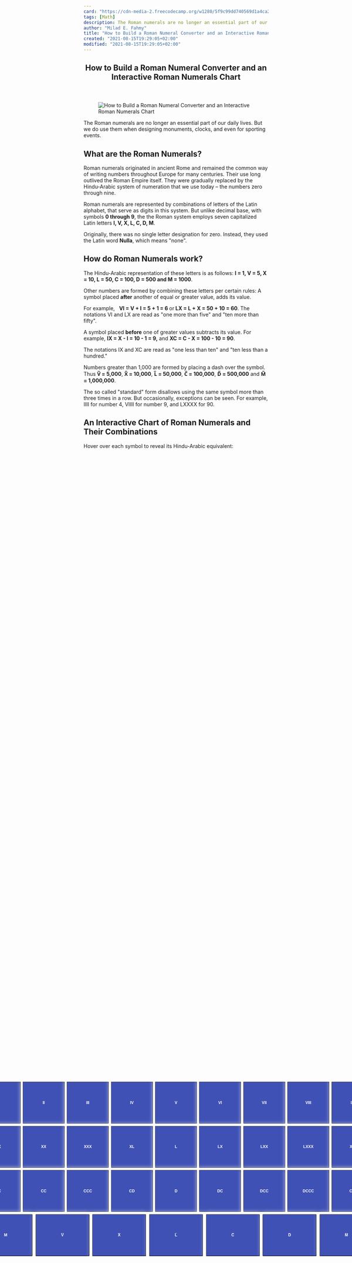 ```yaml
---
card: "https://cdn-media-2.freecodecamp.org/w1280/5f9c99dd740569d1a4ca2223.jpg"
tags: [Math]
description: The Roman numerals are no longer an essential part of our dai
author: "Milad E. Fahmy"
title: "How to Build a Roman Numeral Converter and an Interactive Roman Numerals Chart"
created: "2021-08-15T19:29:05+02:00"
modified: "2021-08-15T19:29:05+02:00"
---
```

<div class="site-wrapper">
<main id="site-main" class="site-main outer">
<div class="inner">
<article class="post-full post tag-math tag-javascript ">
<header class="post-full-header">
<h1 class="post-full-title">How to Build a Roman Numeral Converter and an Interactive Roman Numerals Chart</h1>
</header>
<figure class="post-full-image">
<picture>
<source media="(max-width: 700px)" sizes="1px" srcset="data:image/gif;base64,R0lGODlhAQABAIAAAAAAAP///yH5BAEAAAAALAAAAAABAAEAAAIBRAA7 1w">
<source media="(min-width: 701px)" sizes="(max-width: 800px) 400px,
(max-width: 1170px) 700px,
1400px" srcset="https://cdn-media-2.freecodecamp.org/w1280/5f9c99dd740569d1a4ca2223.jpg 300w,
https://cdn-media-2.freecodecamp.org/w1280/5f9c99dd740569d1a4ca2223.jpg 600w,
https://cdn-media-2.freecodecamp.org/w1280/5f9c99dd740569d1a4ca2223.jpg 1000w,
https://cdn-media-2.freecodecamp.org/w1280/5f9c99dd740569d1a4ca2223.jpg 2000w">
<img onerror="this.style.display='none'" src="https://cdn-media-2.freecodecamp.org/w1280/5f9c99dd740569d1a4ca2223.jpg" alt="How to Build a Roman Numeral Converter and an Interactive Roman Numerals Chart">
</picture>
</figure>
<section class="post-full-content">
<div class="post-content">
<p>The Roman numerals are no longer an essential part of our daily lives. But we do use them when designing monuments, clocks, and even for sporting events.</p>
<h2 id="what-are-the-roman-numerals">What are the Roman Numerals?</h2>
<p>Roman numerals originated in ancient Rome and remained the common way of writing numbers throughout Europe for many centuries. Their use long outlived the Roman Empire itself. They were gradually replaced by the Hindu-Arabic system of numeration that we use today – the numbers zero through nine.</p>
<p>Roman numerals are represented by combinations of letters of the Latin alphabet, that serve as digits in this system. But unlike decimal base, with symbols <strong>0 through 9</strong>, the the Roman system employs seven capitalized Latin letters <strong>I, V, X, L, C, D, M</strong>.</p>
<p>Originally, there was no single letter designation for zero. Instead, they used the Latin word <strong>Nulla</strong>, which means "none". </p>
<h2 id="how-do-roman-numerals-work">How do Roman Numerals work?</h2>
<p>The Hindu-Arabic representation of these letters is as follows: <strong>I = 1, V = 5, X = 10, L = 50, C = 100, D = 500 and M = 1000</strong>.</p>
<p>Other numbers are formed by combining these letters per certain rules: A symbol placed <strong>after</strong> another of equal or greater value, adds its value. </p>
<p>For example, &nbsp; <strong>VI = V + I = 5 + 1 = 6 </strong>or<strong> LX = L + X = 50 + 10 = 60</strong>.<strong> </strong>The notations VI and LX are read as "one more than five" and "ten more than fifty". </p>
<p>A symbol placed <strong>before</strong> one of greater values subtracts its value. For example, <strong>IX = X - I = 10 - 1 = 9,</strong> and <strong>XC = C - X = 100 - 10 = 90</strong>. </p>
<p>The notations IX and XC are read as "one less than ten" and "ten less than a hundred." </p>
<p>Numbers greater than 1,000 are formed by placing a dash over the symbol. Thus <strong>V̅ = 5,000</strong>, <strong>X̅ = 10,000</strong>, <strong>L̅ = 50,000</strong>, <strong>C̅ = 100,000</strong>, <strong>D̅ = 500,000</strong> and <strong>M̅ = 1,000,000</strong>. </p>
<p>The so called "standard" form disallows using the same symbol more than three times in a row. But occasionally, exceptions can be seen. For example, IIII for number 4, VIIII for number 9, and LXXXX for 90.</p>
<h2 id="an-interactive-chart-of-roman-numerals-and-their-combinations">An Interactive Chart of Roman Numerals and Their Combinations</h2>
<p>Hover over each symbol to reveal its Hindu-Arabic equivalent:</p>
<!-- HTML utilizes Flexbox. Container is composed of buttons as basic
elements. Buttons are wired to functions that fire on mouseover and mouseout
events. Current button ids, arabic and roman numbers serve as arguments for event listener functions. -->
<div class="flex-container">
<div class="row1">
<button class="item" id="1" onmouseover="handleMouseOver(&quot;1&quot;)" onmouseout="handleMouseOut(&quot;1&quot;, &quot;I&quot;)">I</button>
<button class="item" id="2" onmouseover="handleMouseOver(&quot;2&quot;)" onmouseout="handleMouseOut(&quot;2&quot;, &quot;II&quot;)">II</button>
<button class="item" id="3" onmouseover="handleMouseOver(&quot;3&quot;)" onmouseout="handleMouseOut(&quot;3&quot;, &quot;III&quot;)">III</button>
<button class="item" id="4" onmouseover="handleMouseOver(&quot;4&quot;)" onmouseout="handleMouseOut(&quot;4&quot;, &quot;IV&quot;)">IV</button>
<button class="item" id="5" onmouseover="handleMouseOver(&quot;5&quot;)" onmouseout="handleMouseOut(&quot;5&quot;, &quot;V&quot;)">V</button>
<button class="item" id="6" onmouseover="handleMouseOver(&quot;6&quot;)" onmouseout="handleMouseOut(&quot;6&quot;, &quot;VI&quot;)">VI</button>
<button class="item" id="7" onmouseover="handleMouseOver(&quot;7&quot;)" onmouseout="handleMouseOut(&quot;7&quot;, &quot;VII&quot;)">VII</button>
<button class="item" id="8" onmouseover="handleMouseOver(&quot;8&quot;)" onmouseout="handleMouseOut(&quot;8&quot;, &quot;VIII&quot;)">VIII</button>
<button class="item" id="9" onmouseover="handleMouseOver(&quot;9&quot;)" onmouseout="handleMouseOut(&quot;9&quot;, &quot;IX&quot;)">IX</button>
</div>
<div class="row2">
<button class="item" id="10" onmouseover="handleMouseOver(&quot;10&quot;)" onmouseout="handleMouseOut(&quot;10&quot;, &quot;X&quot;)">X</button>
<button class="item" id="20" onmouseover="handleMouseOver(&quot;20&quot;)" onmouseout="handleMouseOut(&quot;20&quot;, &quot;XX&quot;)">XX</button>
<button class="item" id="30" onmouseover="handleMouseOver(&quot;30&quot;)" onmouseout="handleMouseOut(&quot;30&quot;, &quot;XXX&quot;)">XXX</button>
<button class="item" id="40" onmouseover="handleMouseOver(&quot;40&quot;)" onmouseout="handleMouseOut(&quot;40&quot;, &quot;XL&quot;)">XL</button>
<button class="item" id="50" onmouseover="handleMouseOver(&quot;50&quot;)" onmouseout="handleMouseOut(&quot;50&quot;, &quot;L&quot;)">L</button>
<button class="item" id="60" onmouseover="handleMouseOver(&quot;60&quot;)" onmouseout="handleMouseOut(&quot;60&quot;, &quot;LX&quot;)">LX</button>
<button class="item" id="70" onmouseover="handleMouseOver(&quot;70&quot;)" onmouseout="handleMouseOut(&quot;70&quot;, &quot;LXX&quot;)">LXX</button>
<button class="item" id="80" onmouseover="handleMouseOver(&quot;80&quot;)" onmouseout="handleMouseOut(&quot;80&quot;, &quot;LXXX&quot;)">LXXX</button>
<button class="item" id="90" onmouseover="handleMouseOver(&quot;90&quot;)" onmouseout="handleMouseOut(&quot;90&quot;, &quot;XC&quot;)">XC</button>
</div>
<div class="row3">
<button class="item" id="100" onmouseover="handleMouseOver(&quot;100&quot;)" onmouseout="handleMouseOut(&quot;100&quot;, &quot;C&quot;)">C</button>
<button class="item" id="200" onmouseover="handleMouseOver(&quot;200&quot;)" onmouseout="handleMouseOut(&quot;200&quot;, &quot;CC&quot;)">CC</button>
<button class="item" id="300" onmouseover="handleMouseOver(&quot;300&quot;)" onmouseout="handleMouseOut(&quot;300&quot;, &quot;CCC&quot;)">CCC</button>
<button class="item" id="400" onmouseover="handleMouseOver(&quot;400&quot;)" onmouseout="handleMouseOut(&quot;400&quot;, &quot;CD&quot;)">CD</button>
<button class="item" id="500" onmouseover="handleMouseOver(&quot;500&quot;)" onmouseout="handleMouseOut(&quot;500&quot;, &quot;D&quot;)">D</button>
<button class="item" id="600" onmouseover="handleMouseOver(&quot;600&quot;)" onmouseout="handleMouseOut(&quot;600&quot;, &quot;DC&quot;)">DC</button>
<button class="item" id="700" onmouseover="handleMouseOver(&quot;700&quot;)" onmouseout="handleMouseOut(&quot;700&quot;, &quot;DCC&quot;)">DCC</button>
<button class="item" id="800" onmouseover="handleMouseOver(&quot;800&quot;)" onmouseout="handleMouseOut(&quot;800&quot;, &quot;DCCC&quot;)">DCCC</button>
<button class="item" id="900" onmouseover="handleMouseOver(&quot;900&quot;)" onmouseout="handleMouseOut(&quot;900&quot;, &quot;CM&quot;)">CM</button>
</div>
<div class="row4">
<button class="item special" id="1000" onmouseover="handleMouseOver(&quot;1000&quot;)" onmouseout="handleMouseOut(&quot;1000&quot;, &quot;M&quot;)">M</button>
<button class="item special" id="5000" onmouseover="handleMouseOver(&quot;5000&quot;)" onmouseout="handleMouseOut(&quot;5000&quot;, &quot;V̅&quot;)">V̅</button>
<button class="item special" id="10000" onmouseover="handleMouseOver(&quot;10000&quot;)" onmouseout="handleMouseOut(&quot;10000&quot;, &quot;X̅&quot;)">X̅</button>
<button class="item special" id="50000" onmouseover="handleMouseOver(&quot;50000&quot;)" onmouseout="handleMouseOut(&quot;50000&quot;, &quot;L̅&quot;)">L̅</button>
<button class="item special" id="100000" onmouseover="handleMouseOver(&quot;100000&quot;)" onmouseout="handleMouseOut(&quot;100000&quot;, &quot;C̅&quot;)">C̅</button>
<button class="item special" id="500000" onmouseover="handleMouseOver(&quot;500000&quot;)" onmouseout="handleMouseOut(&quot;500000&quot;, &quot;D̅&quot;)">D̅</button>
<button class="item special" id="1000000" onmouseover="handleMouseOver(&quot;1000000&quot;)" onmouseout="handleMouseOut(&quot;1000000&quot;, &quot;M̅&quot;)">M̅</button>
</div>
</div>
<!-- CSS  -->
<style>
.flex-container {
display: flex;
flex-direction: column;
width: 100%;
height: 100%;
margin: 0 auto;
align-items: center;
justify-content: center;
}
/* Mobile phones */
@media screen and (max-width: 767px) {
.flex-container {
transform: scale(0.6);
}
}
/* Tablets and iPads */
@media screen and (min-width: 768px) and (max-width: 1023px) {
.flex-container {
transform: scale(0.8);
}
}
.row1,
.row2,
.row3 {
display: flex;
flex-direction: row;
align-items: center;
justify-content: space-between;
}
.row4 {
display: flex;
flex-direction: row nowrap;
align-items: center;
justify-content: space-evenly;
}
.item {
margin: 0.2rem 0.2rem;
width: 9rem;
height: 9rem;
background-color: #3F51B5;
color: white;
font-weight: 600;
border-radius: 0.2rem;
box-shadow: 0 0 1rem 0.25rem;
transition-duration: 0.2s;
}
.special {
margin: 0.2rem 0.3rem;
width: 11.5rem;
height: 9rem;
}
</style>
<!-- JavaScript consists of two functions. One is called on mouseover event, another on mouseout event. The arguments they take determine which node is currently active and change its appearance/content accordingly. -->
<p>I wrote the code for this interactive Roman numeral chart to embed here on freeCodeCamp News.</p>
<p>Given the fact that the HTML embed feature is not a full scale code editor, the given code is not structured and presented as separate HTML, CSS, and JavaScript files. Rather it is written as a single HTML file with <code>&lt;style&gt;</code> and <code>&lt;script&gt;</code> elements added for styling and functionality.</p>
<p>Here is <a href="https://github.com/sandroarobeli/RomanNumeralChart.git">the full code repository for my interactive Roman Numeral Chart</a>. </p>
<h2 id="roman-numeral-converter">Roman Numeral Converter</h2>
<p>Enter a non negative integer between 0 and 5,000. Then click Convert to reveal a Roman numeral equivalent. </p>
<!-- HTML elements
UI consists of an input element of type 'number' that ensures only numeric characters and decimal point can be entered. Handling of decimal points is
managed through javascript logic below. Also, a 'convert' button element clicking on which triggers conversion of arabic numerals into roman numerals and another button element that displays the result of conversion. In case one wanders why a button element displays the result, the answer has to do with manageability of styling given quite limited functionality of the platform.
-->
<div id="converter" style="box-sizing: border-box;
width: 90%;
margin: 0 auto;">
<label for="arabicNumeral" style="display:block;
text-align: center;
font-weight: 600;
color: #3F51B5;">Arabic to Roman
<input type="number" name="arabicNumeral" id="arabicNumeral" min="0" max="5000" step="1" placeholder="Enter an integer between 0 and 5000" style="padding: 10px;
margin: 0 auto;
border: 2px solid #eee;
box-shadow:0 0 15px 4px rgba(0,0,0,0.06);
border-radius:10px;
width:100%;
font-size: inherit;">
</label>
<hr>
<button type="button" id="convert" onclick="convertToRoman()" style="padding:10px;
border:none;
margin: 0 auto;                                                                background-color:#3F51B5;
color:#fff;
font-weight:600;
border-radius:5px;
width:100%;">Convert
</button>
<button type="button" id="display" style="padding:10px;
border:none;
margin: 0 auto;                                                                background-color:#fff;
color:#3F51B5;
font-weight:600;
font-size: 3rem;
border-radius:5px;
width:100%; ">
</button>
</div>
<p>There is no programmatic limitation to the number 5,000 or beyond. The algorithm that governs the conversion would work all the same. </p>
<p>The space required to display Roman numeral equivalents of large numbers grows larger and larger without much added benefit of revealing something new. </p>
<p>The code itself consists of an HTML part describing the content with inline styles for ease of interaction and added JavaScript for functionality.</p>
<p>The is an input element of the type "number" to limit input data to numeric values and two buttons. The "Convert" button is wired to the function that performs the conversion, and the "Display" button outputs the Roman number equivalent. </p>
<p>Why output through a button element? Styling worked well when applied to both buttons together. And considering the limited functionality of the embed, it seemed like a time saver. </p>
<p>For clarity, these elements are assigned to variables:</p><pre><code class="language-js">const inputField = document.querySelector('input'); // input element
const convertButton = document.getElementById('convert'); // convert button
const outputField = document.getElementById('display'); // output element</code></pre>
<p>Function <code>convertToRoman()</code> contains the logic and renders the result:</p><pre><code class="language-js">function convertToRoman() {
let arabic = document.getElementById('arabicNumeral').value; // input value
let roman = '';  // variable that will hold the result
}</code></pre>
<p>The numerical value from input element is saved in a variable called "<strong>arabic</strong>" for further testing. The variable named "<strong>roman</strong>" will hold the string representing Roman equivalent of Arabic input.</p>
<p>Next, there are two arrays of equal lengths, one holding Arabic numerals and one holding their Roman counterparts. Both are in descending order to simplify subtraction:</p><pre><code class="language-js">// descending order simplifies subtraction while looping
const arabicArray = [5000, 4000, 1000, 900, 500, 400, 100, 90, 50, 40, 10, 9, 5, 4, 1]
const romanArray = ['V&amp;#773;', 'MV&amp;#773;','M', 'CM', 'D', 'CD', 'C', 'XC', 'L', 'XL', 'X', 'IX', 'V', 'IV', 'I'] </code></pre>
<p>Unicode tables help with forming symbols greater than 1,000. </p>
<p>Finally, here is the logic that test the inputted number and converts it.</p><pre><code class="language-js">if (/^(0|[1-9]\d*)$/.test(arabic)) {
// Regular expression tests
if (arabic == 0) {
// for decimal points and negative
outputField.innerHTML = "Nulla"; // signs
} else if (arabic != 0) {
for (let i = 0; i &lt; arabicArray.length; i++) {
while (arabicArray[i] &lt;= arabic) {
roman += romanArray[i];
arabic -= arabicArray[i];
}
}
outputField.innerHTML = roman;
}
} else {
outputField.innerHTML =
"Please enter non negative integers only. No decimal points.";
}</code></pre>
<p>The first test checks for decimal points and negative signs. If found, the message asks to "enter non-negative integers only."</p>
<p>The next test checks whether the number entered equals zero. In such a case, the string "Nulla" is displayed. </p>
<p>Otherwise, the loops keep concatenating Roman strings while subtracting Arabic numbers until the latter satisfies the condition for the while loop. Then it displays the Roman equivalent of the user input.</p>
<p>Just like with the interactive chart, the code for the Roman Numeral Converter is all set for you to copy it and embed it into any article. Here's <a href="https://github.com/sandroarobeli/RomanNumeralConverter.git">the full code repository</a>.</p>
</div>
<hr>
<hr>
</section>
</article>
</div>
</main>
</div>
<!-- Google Tag Manager (noscript) -->
<!-- End Google Tag Manager (noscript) -->
